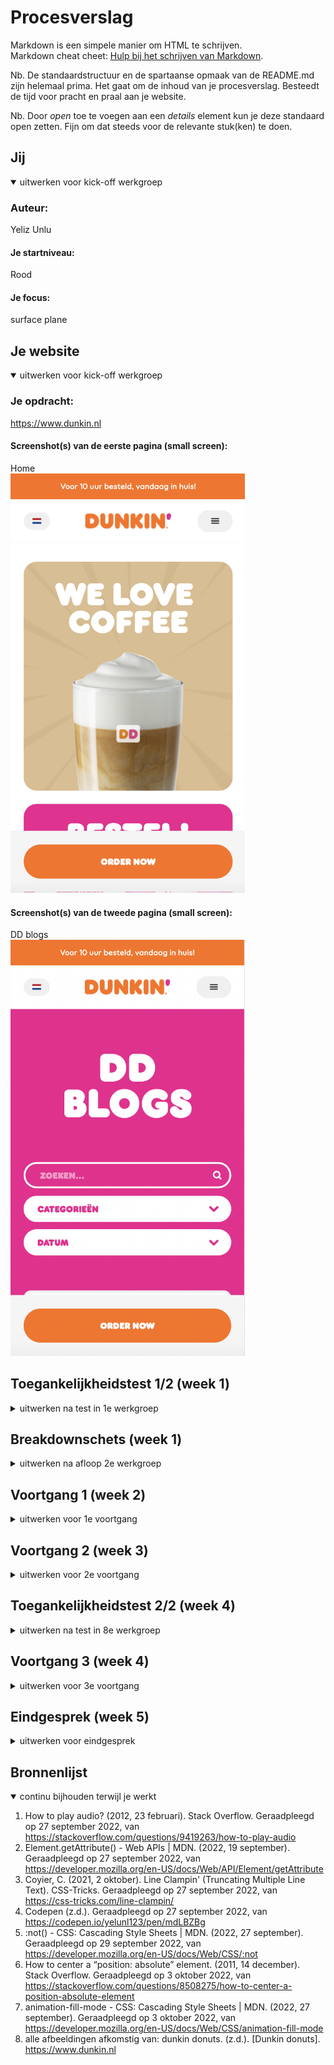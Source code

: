 # Procesverslag
Markdown is een simpele manier om HTML te schrijven.  
Markdown cheat cheet: [Hulp bij het schrijven van Markdown](https://github.com/adam-p/markdown-here/wiki/Markdown-Cheatsheet).

Nb. De standaardstructuur en de spartaanse opmaak van de README.md zijn helemaal prima. Het gaat om de inhoud van je procesverslag. Besteedt de tijd voor pracht en praal aan je website.

Nb. Door *open* toe te voegen aan een *details* element kun je deze standaard open zetten. Fijn om dat steeds voor de relevante stuk(ken) te doen.





## Jij

<details open>
  <summary>uitwerken voor kick-off werkgroep</summary>

  ### Auteur:
  Yeliz Unlu

  #### Je startniveau:
  Rood

  #### Je focus:
  surface plane
 
</details>





## Je website

<details open>
  <summary>uitwerken voor kick-off werkgroep</summary>

  ### Je opdracht:
  https://www.dunkin.nl

  #### Screenshot(s) van de eerste pagina (small screen): 
  Home  
  <img src="./readme-images/home.png" width="375px" alt="Home pagina">

  #### Screenshot(s) van de tweede pagina (small screen):
  DD blogs  
  <img src="./readme-images/blogs.png" width="375px" alt="blog met verschillende artikelen">
 
</details>



## Toegankelijkheidstest 1/2 (week 1)

<details>
  <summary>uitwerken na test in 1e werkgroep</summary>

  ### Bevindingen

  #### Screenreader
  doormiddel van een screenreader heb ik geprobeerd door de website te navigeren. 
  dit zijn de bevindingen:
  - erg onduidelijk. Moeilijk navigeren omdat je heel goed geconcentreerd moet
  luisteren wat er word gezegd. 
  - hij leest bepaalde teksten in 2 stukken voor en daarna in 1x.
  - leest bij app store image de id voor
  - leest bij play store image 'details'
  - in de footer leest die de social media de href voor


  oplossingen:
  - proberen het aantal links en knoppen te beperken op 1 pagina. 
  - gebruik geen br tag midden in een paragraaf tekst of heading.
  - gebruik juiste alt tekst

  #### Muis en Toetsenbord 
  ik heb de website gebruikt door alleen een toetsenbord te gebruiken. ik heb geprobeerd verschillende onderdelen in de website te navigeren.
  dit zijn de bevindingen:
  - geselecteerde links kregen blauwe dunnen borders. die waren moeilijk te zien.
  - sommige geselecteerde delen waren niet te zien. je weet niet waar je op staat.

  oplossingen:
  - maak geselecteerde delen duidelijk zichtbaar (kleur, dikte)
  - laat goed zien wat er geselecteerd is

  #### Motoriek (shocks, elastiekjes)  
  aan de hand van een apparaat aan de arm en een elastiek om de vinger helpt het je om een gebruiker te zijn met een motorieke beperking. Ik heb zo de website getest. 
  dit zijn de bevindingen:
  - kleine dingen zijn moeilijker te bedienen zoals radiobutton en checkboxen. Je klikt er makkelijk naast. 

  oplossing:
  - maak knoppen/click area groter

  #### Visueel (brillen, contrast, kleurenblind, dark/light). 
  ik heb de website getest met 3 verschillende brillen. de brillen helpen je om in te leven met iemand met een visuele beperking. hieruit komen de volgende bevindingen:
  - sommige letters zijn niet goed te zien. 
  - bestellen gaat moeilijk omdat het op dezelfde pagina in een small hokje word gedaan. 
  
  oplossingen:
  - grote headers gebruiken
  - bestellen op een aparte scherm weergeven. Dan heb je meer ruimte
  - hoog contrast gebruiken
</details>



## Breakdownschets (week 1)

<details>
  <summary>uitwerken na afloop 2e werkgroep</summary>

  ### de hele pagina: 
  <img src="readme-images/breakdown_1.jpg" width="375px" alt="breakdown van de hele pagina">

  ### dynamisch deel (bijv menu): 
  <img src="readme-images/menu.jpg" width="375px" alt="breakdown van een dynamisch deel">

</details>





## Voortgang 1 (week 2)

<details>
  <summary>uitwerken voor 1e voortgang</summary>

  ### Stand van zaken
  ik heb de breakdown schets gemaakt. Ik weet nu hoe het er eruit moet komen te zien.Ik weet alleen niet zeker of ik de juiste HTML tags op de juiste plekken heb gebruikt. 

  ### Agenda voor meeting
  samen met je groepje opstellen

Yeliz: 
1) Zijn de juiste article en section tags gebruikt?
2) waar moet de fixed element in de html komen?

Anouk:
1) hoe kan ik het beste css gebruiken met 2 pagina's?

Katarina: 
1) Wat is de h1 element op mijn pagina?
2) Hoe stijl ik een bepaalde element op mijn pagina?

  ### Verslag van meeting

  - aantal section en article tags waren niet goed gebruikt. Die heb ik verbeterd
  - gebruik ordered list tag bij de stappen
  - h1 is de naam van de website

</details>





## Voortgang 2 (week 3)

<details>
  <summary>uitwerken voor 2e voortgang</summary>

  ### Stand van zaken
  achtergrond met witte golven op de achtergrond van de website is me niet gelukt om na te maken. 
  <img src="readme-images/golven_achtergrond_1.jpg" width="375px" alt="golven achtergrond">
  <img src="readme-images/golven_achtergrond_2.jpg" width="375px" alt="golven achtergrond">

  ik had moeite met het stijlen/positioneren van de stappen op de website. Ik had hiervoor de hulp ingeschakeld van de studentenassistenten.
  <img src="readme-images/stappen.png" width="360px" alt="stappenplan hoe bestellen">
  

  ### Agenda voor meeting

Yeliz: 
1) zijn de juiste tags gebruikt?
2) hoe krijg je position absolute responsive?

Anouk: 
1) hoe kan ik het beste css gebruiken met 2 pagina's?

Katarina: 
1) mag je 2 HTML documenten hebben of moet je alles in 1 document zetten?
2) Hoe kan ik een menu icoontje responsive maken?
3) Hoe kan ik blokjes naast de afbeeldingen krijgen bij responsivness?

  ### Verslag van meeting
  hier na afloop snel de uitkomsten van de meeting vastleggen

  - aantal tags stonden verkeerd. gebruik section voor social media iconen ipv div. 
  - gebruik vw bij position absolute
  - begin lijst van de surface plane zoals dark modus en audio

</details>





## Toegankelijkheidstest 2/2 (week 4)

<details>
  <summary>uitwerken na test in 8e werkgroep</summary>

  ### Bevindingen
  #### Screenreader
  bevindingen: 
  - navigatie word voorgelezen terwijl die niet open staat.

  oplossingen:
  - gebruik :focus-within

  #### Muis en Toetsenbord 
  bevindingen: 
  - je ziet wat word geselecteerd door paarse border
  - navigatie elementen worden geselecteerd zonder dat het open staat.

  oplossingen:
  - gebruik :focus-within

  #### Motoriek (shocks, elastiekjes)
  bevindingen: 
  - scrollen gaat moeilijk het drukken op knoppen gaat wel makkelijk wanneer de knoppen groot genoeg zijn. 
  
  oplossingen: 
  - maak knoppen bestellen en afhalen iets groter

  #### Visueel (brillen, contrast, kleurenblind, dark/light). 
  bevindingen:
  - paragraaf tekst is moeilijk leesbaar bij dark mode. grijs en zwart zit te weinig contrast. 
  - grijze tekst op grijze achtergrond is moeilijk te lezen met blurred bil
  
  oplossingen:  
  - tekst veranderen naar wit bij dark mode
  - maak grijze tekst zwart voor meer contrast
</details>





## Voortgang 3 (week 4)

<details>
  <summary>uitwerken voor 3e voortgang</summary>

  ### Stand van zaken
  animeren was best lastig. vooral de navigatie menu en het laten bewegen van de spook. 

  ### Agenda voor meeting

  Yeliz:
  1) moet je bij een search ook de form tags gebruiken?
  2) staat de animatie op de juiste plek in de html?

  Anouk:
  1) wat houd toegankelijkheid ++ in?
  2) wat is een praktische manier om je site naar github te zetten?

  Katarina:
  1) Hoe krijg ik die thema switcher button helemaal aan het eind of in het midden?
  2) Waarom werkt de thema switcher niet op de menu pagina?

  ### Verslag van meeting

  - Form moet een label hebben dan leest screenreader de labels voor en het liefst een submit button
  - animatie is niet belangrijkste in de html. Het kan onderaan de pagina of hou de alt attribuut leeg


</details>





## Eindgesprek (week 5)

<details>
  <summary>uitwerken voor eindgesprek</summary>

  ### Je uitkomst - karakteristiek screenshots:
  <img src="readme-images/final.png" width="375px" alt="uitomst opdracht 1">
  <img src="readme-images/halloween.png" width="375px" alt="halloween thema">


  ### Dit ging goed/Heb ik geleerd: 
  - gebruiken van audio met javascript.
  - het maken van een spook animatie. 
  - halloween thema toepassen. 
  - veel geleerd over positions.
  - gebruik van een screenreader
  <img src="readme-images/halloween.png" width="375px" alt="halloween thema">


  ### Dit was lastig/Is niet gelukt:
  dit was lastig: 
  - line clamping 
  - badge in de footer op de rand van footer en de main krijgen
  - positioneren
  - selectoren gebruiken voor 2 pagina's

  dit is niet gelukt: 
  - golven op de achtergrond.
  - animatie van de nav met golven en tekst dat 1 voor 1 tevoorschijn komt. 
  <img src="readme-images/golven_achtergrond_1.jpg" width="375px" alt="golven">

</details>





## Bronnenlijst

<details open>
  <summary>continu bijhouden terwijl je werkt</summary>

  1. How to play audio? (2012, 23 februari). Stack Overflow. Geraadpleegd op 27 september 2022, van https://stackoverflow.com/questions/9419263/how-to-play-audio 
  2. Element.getAttribute() - Web APIs | MDN. (2022, 19 september). Geraadpleegd op 27 september 2022, van https://developer.mozilla.org/en-US/docs/Web/API/Element/getAttribute
  3. Coyier, C. (2021, 2 oktober). Line Clampin' (Truncating Multiple Line Text). CSS-Tricks. Geraadpleegd op 27 september 2022, van https://css-tricks.com/line-clampin/
  4. Codepen (z.d.). Geraadpleegd op 27 september 2022, van https://codepen.io/yelunl123/pen/mdLBZBg
  5. :not() - CSS: Cascading Style Sheets | MDN. (2022, 27 september). Geraadpleegd op 29 september 2022, van https://developer.mozilla.org/en-US/docs/Web/CSS/:not
  6. How to center a “position: absolute” element. (2011, 14 december). Stack Overflow. Geraadpleegd op 3 oktober 2022, van https://stackoverflow.com/questions/8508275/how-to-center-a-position-absolute-element
  7. animation-fill-mode - CSS: Cascading Style Sheets | MDN. (2022, 27 september). Geraadpleegd op 3 oktober 2022, van https://developer.mozilla.org/en-US/docs/Web/CSS/animation-fill-mode
  8. alle afbeeldingen afkomstig van: dunkin donuts. (z.d.). [Dunkin donuts]. https://www.dunkin.nl
  

</details>